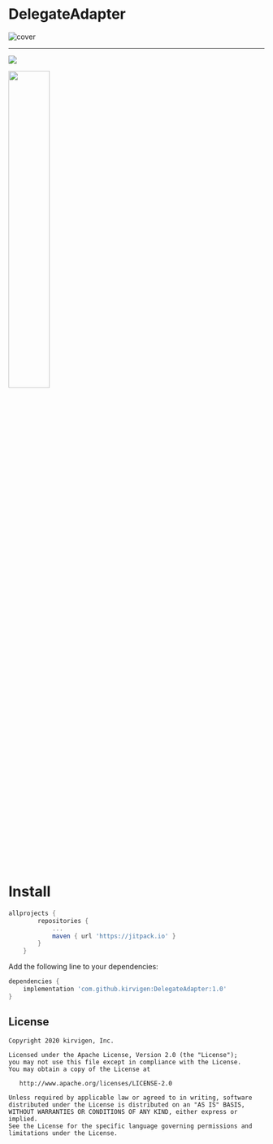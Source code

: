 # DelegateAdapter
![cover](https://sun9-44.userapi.com/I5e0we6xHC1Fav5c2eEbbNI31cd7Ea9qEvILnA/vSppB8a7IjI.jpg)


---
[![](https://jitpack.io/v/kirvigen/EasyAlert.svg)](https://jitpack.io/#kirvigen/DelegateAdapter)

<img src="https://github.com/kirvigen/DelegateAdapter/blob/master/ezgif.com-video-to-gif.gif" width="40%"></img>
# Install

```groovy
allprojects {
		repositories {
			...
			maven { url 'https://jitpack.io' }
		}
	}
```
Add the following line to your dependencies:
```groovy
dependencies {
	implementation 'com.github.kirvigen:DelegateAdapter:1.0'
}
```


 
License
--------

    Copyright 2020 kirvigen, Inc.

    Licensed under the Apache License, Version 2.0 (the "License");
    you may not use this file except in compliance with the License.
    You may obtain a copy of the License at

       http://www.apache.org/licenses/LICENSE-2.0

    Unless required by applicable law or agreed to in writing, software
    distributed under the License is distributed on an "AS IS" BASIS,
    WITHOUT WARRANTIES OR CONDITIONS OF ANY KIND, either express or implied.
    See the License for the specific language governing permissions and
    limitations under the License.
 
